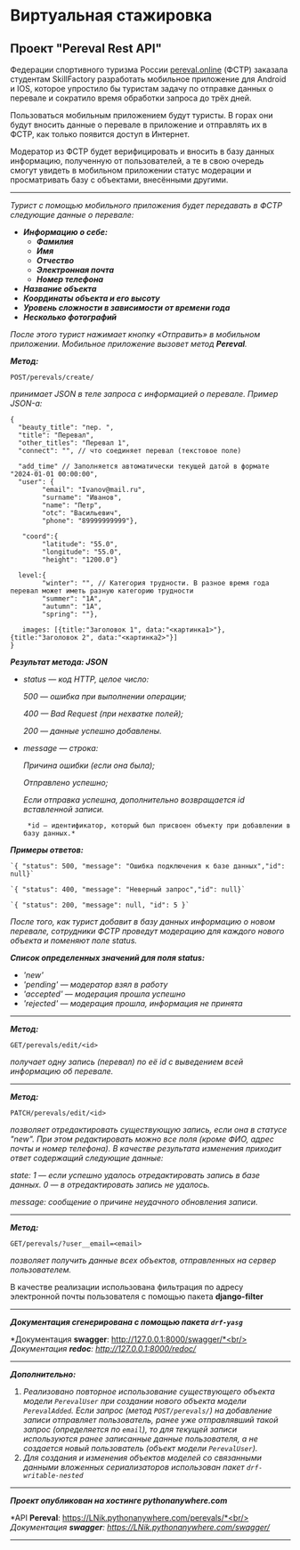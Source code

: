 # Виртуальная стажировка

## Проект "Pereval Rest API"

Федерации спортивного туризма России [pereval.online](https://pereval.online) (ФСТР) заказала студентам SkillFactory разработать мобильное приложение для Android и IOS, которое упростило бы туристам задачу по отправке данных о перевале и сократило время обработки запроса до трёх дней.

Пользоваться мобильным приложением будут туристы. В горах они будут вносить данные о перевале в приложение и отправлять их в ФСТР, как только появится доступ в Интернет.

Модератор из ФСТР будет верифицировать и вносить в базу данных информацию, полученную от пользователей, а те в свою очередь смогут увидеть в мобильном приложении статус модерации и просматривать базу с объектами, внесёнными другими.
___

*Турист с помощью мобильного приложения будет передавать в ФСТР следующие данные о перевале:*
+ ***Информацию о себе:***
  + ***Фамилия***
  + ***Имя***
  + ***Отчество***
  + ***Электронная почта***
  + ***Номер телефона***
+ ***Название объекта***
+ ***Координаты объекта и его высоту***
+ ***Уровень сложности в зависимости от времени года***
+ ***Несколько фотографий***

*После этого турист нажимает кнопку «Отправить» в мобильном приложении. Мобильное приложение вызовет метод **Pereval**.*

 ***Метод:***

```
POST/perevals/create/
```

 *принимает JSON в теле запроса с информацией о перевале. Пример JSON-а:*

```
{
  "beauty_title": "пер. ",
  "title": "Перевал",
  "other_titles": "Перевал 1",
  "connect": "", // что соединяет перевал (текстовое поле)
 
  "add_time" // Заполняется автоматически текущей датой в формате "2024-01-01 00:00:00",
  "user": {
        "email": "Ivanov@mail.ru", 		
        "surname": "Иванов",
        "name": "Петр",
        "otc": "Васильевич",
        "phone": "89999999999"}, 
 
   "coord":{
        "latitude": "55.0",
        "longitude": "55.0",
        "height": "1200.0"}
 
  level:{
        "winter": "", // Категория трудности. В разное время года перевал может иметь разную категорию трудности
        "summer": "1А",
        "autumn": "1А",
        "spring": ""},
 
   images: [{title:"Заголовок 1", data:"<картинка1>"}, {title:"Заголовок 2", data:"<картинка2>"}]
}
```

***Результат метода: JSON***

+ *status — код HTTP, целое число:*

   *500 — ошибка при выполнении операции;*

   *400 — Bad Request (при нехватке полей);*

   *200 — данные успешно добавлены.*

+ *message — строка:*

   *Причина ошибки (если она была);*

   *Отправлено успешно;*

   *Если отправка успешна, дополнительно возвращается id вставленной записи.*

       *id — идентификатор, который был присвоен объекту при добавлении в базу данных.*


***Примеры oтветов:***

    `{ "status": 500, "message": "Ошибка подключения к базе данных","id": null}`

    `{ "status": 400, "message": "Неверный запрос","id": null}`

    `{ "status": 200, "message": null, "id": 5 }`


*После того, как турист добавит в базу данных информацию о новом перевале, сотрудники ФСТР проведут модерацию для каждого нового объекта и поменяют поле status.*

***Список определенных значений для поля status:***

+ *'new'*
+ *'pending' — модератор взял в работу*
+ *'accepted'  — модерация прошла успешно*
+ *'rejected' — модерация прошла, информация не принята*


______

 ***Метод:*** 

```
GET/perevals/edit/<id>
```
*получает одну запись (перевал) по её id с выведением всей информацию об перевале.*

____

***Метод:***

```
PATCH/perevals/edit/<id>
```

*позволяет отредактировать существующую запись, если она в статусе "new". При этом редактировать можно все поля (кроме ФИО, адрес почты и номер телефона). 
В качестве результата изменения приходит ответ содержащий следующие данные:*

 *state:*
     *1 — если успешно удалось отредактировать запись в базе данных.*
     *0 — в отредактировать запись не удалось.*

 *message: сообщение о причине неудачного обновления записи.*

_____

***Метод:***

```
GET/perevals/?user__email=<email>
```

*позволяет получить данные всех объектов, отправленных на сервер пользователем.* 

В качестве реализации использована фильтрация по адресу электронной почты пользователя с помощью пакета **django-filter**

______


***Документация сгенерирована с помощью пакета `drf-yasg`*** 

*Документация **swagger**: http://127.0.0.1:8000/swagger/*<br/>
*Документация **redoc**: http://127.0.0.1:8000/redoc/*

______

***Дополнительно:***

1. *Реализовано повторное использование существующего объекта модели `PerevalUser` при создании нового объекта модели `PerevalAdded`. Если запрос (метод `POST/perevals/`) на добавление записи отправляет пользователь, ранее уже отправлявший такой запрос (определяется по `email`), то для текущей записи используются ранее записанные данные пользователя, а не создается новый пользователь (объект модели `PerevalUser`).* 
2. *Для создания и изменения объектов моделей со связанными данными вложенных сериализаторов использован пакет `drf-writable-nested`*

_______

***Проект опубликован на хостинге pythonanywhere.com***

*API **Pereval**: https://LNik.pythonanywhere.com/perevals/*<br/>
*Документация **swagger**: https://LNik.pythonanywhere.com/swagger/<br/>*

______